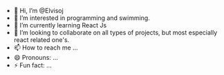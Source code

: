 - 👋 Hi, I’m @Elvisoj
- 👀 I’m interested in programming and swimming.
- 🌱 I’m currently learning React Js
- 💞️ I’m looking to collaborate on all types of projects, but most especially react related one's.
- 📫 How to reach me ...
- 😄 Pronouns: ...
- ⚡ Fun fact: ...

